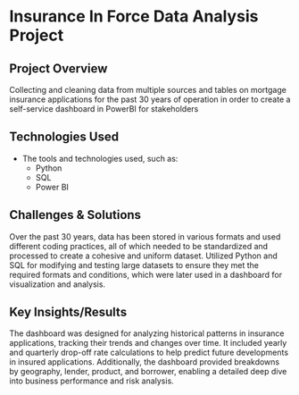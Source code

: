# Insurance In Force Data Analysis Project
## Project Overview
Collecting and cleaning data from multiple sources and tables on mortgage insurance applications for the past 30 years of operation in order to create a self-service dashboard in PowerBI for stakeholders

## Technologies Used
- The tools and technologies used, such as:
  - Python
  - SQL
  - Power BI
    
## Challenges & Solutions
Over the past 30 years, data has been stored in various formats and used different coding practices, all of which needed to be standardized and processed to create a cohesive and uniform dataset. Utilized Python and SQL for modifying and testing large datasets to ensure they met the required formats and conditions, which were later used in a dashboard for visualization and analysis.

## Key Insights/Results
The dashboard was designed for analyzing historical patterns in insurance applications, tracking their trends and changes over time. It included yearly and quarterly drop-off rate calculations to help predict future developments in insured applications. Additionally, the dashboard provided breakdowns by geography, lender, product, and borrower, enabling a detailed deep dive into business performance and risk analysis.

